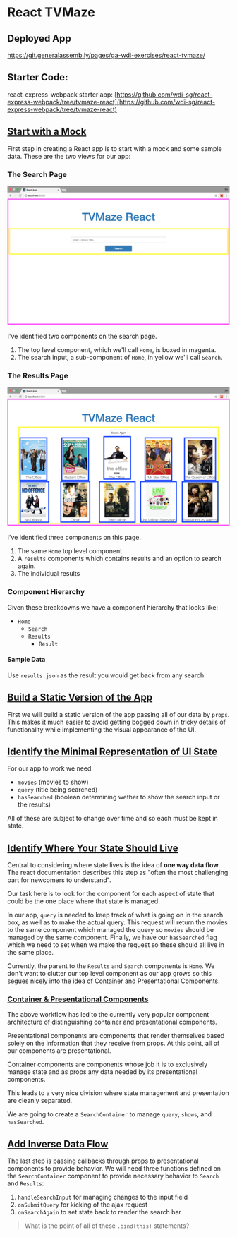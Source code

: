 # React TVMaze

## Deployed App
https://git.generalassemb.ly/pages/ga-wdi-exercises/react-tvmaze/

## Starter Code:
react-express-webpack starter app: [https://github.com/wdi-sg/react-express-webpack/tree/tvmaze-react](https://github.com/wdi-sg/react-express-webpack/tree/tvmaze-react)

## [Start with a Mock](https://facebook.github.io/react/docs/thinking-in-react.html#start-with-a-mock)
First step in creating a React app is to start with a mock and some sample data.
These are the two views for our app:

### The Search Page
![search page](./images/search.png)

I've identified two components on the search page.
1. The top level component, which we'll call `Home`, is boxed in magenta.
2. The search input, a sub-component of `Home`, in yellow we'll call `Search`.

### The Results Page
![results page](./images/results.png)

I've identified three components on this page.
1. The same `Home` top level component.
2. A `results` components which contains results and an option to search again.
3. The individual results

### Component Hierarchy

Given these breakdowns we have a component hierarchy that looks like:
- `Home`
  - `Search`
  - `Results`
    - `Result`

#### Sample Data
Use `results.json` as the result you would get back from any search.

## [Build a Static Version of the App](https://facebook.github.io/react/docs/thinking-in-react.html#step-2-build-a-static-version-in-react)

First we will build a static version of the app passing all of our data by `props`.
This makes it much easier to avoid getting bogged down in tricky details of functionality while implementing the visual appearance of the UI.

## [Identify the Minimal Representation of UI State](https://facebook.github.io/react/docs/thinking-in-react.html#step-3-identify-the-minimal-but-complete-representation-of-ui-state)

For our app to work we need:
- `movies` (movies to show)
- `query` (title being searched)
- `hasSearched` (boolean determining wether to show the search input or the results)

All of these are subject to change over time and so each must be kept in state.

## [Identify Where Your State Should Live](https://facebook.github.io/react/docs/thinking-in-react.html#step-4-identify-where-your-state-should-live)

Central to considering where state lives is the idea of **one way data flow**.
The react documentation describes this step as "often the most challenging part for newcomers to understand".

Our task here is to look for the component for each aspect of state that could be the one place where that state is managed.

In our app, `query` is needed to keep track of what is going on in the search box, as well as to make the actual query.
This request will return the movies to the same component which managed the query so `movies` should be managed by the same component.
Finally, we have our `hasSearched` flag which we need to set when we make the request so these should all live in the same place.

Currently, the parent to the `Results` and `Search` components is `Home`.
We don't want to clutter our top level component as our app grows so this segues nicely into the idea of Container and Presentational Components.

### [Container & Presentational Components](https://medium.com/@dan_abramov/smart-and-dumb-components-7ca2f9a7c7d0)
The above workflow has led to the currently very popular component architecture of distinguishing container and presentational components.

Presentational components are components that render themselves based solely on the information that they receive from props. At this point, all of our components are presentational.

Container components are components whose job it is to exclusively manage state and as props any data needed by its presentational components.

This leads to a very nice division where state management and presentation are cleanly separated.

We are going to create a `SearchContainer` to manage `query`, `shows`, and `hasSearched`.

## [Add Inverse Data Flow](https://facebook.github.io/react/docs/thinking-in-react.html#step-5-add-inverse-data-flow)
The last step is passing callbacks through props to presentational components to provide behavior.
We will need three functions defined on the `SearchContainer` component to provide necessary behavior to `Search` and `Results`:

1. `handleSearchInput` for managing changes to the input field
2. `onSubmitQuery` for kicking of the ajax request
3. `onSearchAgain` to set state back to render the search bar

> What is the point of all of these `.bind(this)` statements?
